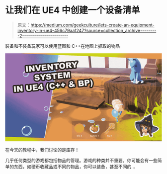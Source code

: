 # 让我们在 UE4 中创建一个设备清单

> 原文：<https://medium.com/geekculture/lets-create-an-equipment-inventory-in-ue4-456c79aa1247?source=collection_archive---------2----------------------->

装备和不装备玩家可以使用蓝图和 C++在地图上抓取的物品

![](img/2dd17047745b2df1765685f4ec364332.png)

在今天的教程中，我们讨论的是库存！

几乎任何类型的游戏都包括物品的管理。游戏的种类并不重要。你可能会有一些简单的东西，如硬币收藏品或不同的物品，你可以装备，甚至不同的…